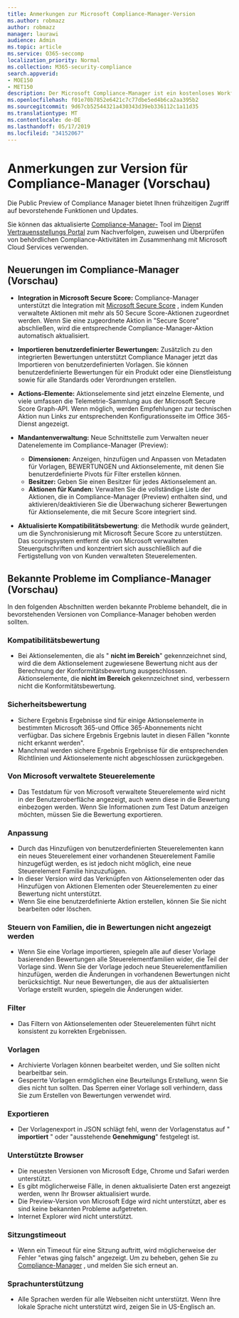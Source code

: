 ```yaml
---
title: Anmerkungen zur Microsoft Compliance-Manager-Version
ms.author: robmazz
author: robmazz
manager: laurawi
audience: Admin
ms.topic: article
ms.service: O365-seccomp
localization_priority: Normal
ms.collection: M365-security-compliance
search.appverid:
- MOE150
- MET150
description: Der Microsoft Compliance-Manager ist ein kostenloses Workflow basiertes Risiko Bewertungstool im Microsoft-Dienst Vertrauensstellungs Portal. Mit dem Compliance-Manager können Sie behördliche Compliance-Aktivitäten im Zusammenhang mit Microsoft Cloud Services nachverfolgen, zuweisen und überprüfen.
ms.openlocfilehash: f01e70b7852e6421c7c77dbe5ed4b6ca2aa395b2
ms.sourcegitcommit: 9d67cb52544321a430343d39eb336112c1a11d35
ms.translationtype: MT
ms.contentlocale: de-DE
ms.lasthandoff: 05/17/2019
ms.locfileid: "34152067"
---
```

# <a name="release-notes-for-compliance-manager-preview"></a>Anmerkungen zur Version für Compliance-Manager (Vorschau)

Die Public Preview of Compliance Manager bietet Ihnen frühzeitigen Zugriff auf bevorstehende Funktionen und Updates.

Sie können das aktualisierte [Compliance-Manager-](https://servicetrust.microsoft.com/ComplianceManager) Tool im [Dienst Vertrauensstellungs Portal](https://servicetrust.microsoft.com) zum Nachverfolgen, zuweisen und Überprüfen von behördlichen Compliance-Aktivitäten im Zusammenhang mit Microsoft Cloud Services verwenden.

## <a name="whats-new-in-compliance-manager-preview"></a>Neuerungen im Compliance-Manager (Vorschau)

- **Integration in Microsoft Secure Score:** Compliance-Manager unterstützt die Integration mit [Microsoft Secure Score](microsoft-secure-score.md) , indem Kunden verwaltete Aktionen mit mehr als 50 Secure Score-Aktionen zugeordnet werden. Wenn Sie eine zugeordnete Aktion in "Secure Score" abschließen, wird die entsprechende Compliance-Manager-Aktion automatisch aktualisiert.

- **Importieren benutzerdefinierter Bewertungen:** Zusätzlich zu den integrierten Bewertungen unterstützt Compliance Manager jetzt das Importieren von benutzerdefinierten Vorlagen. Sie können benutzerdefinierte Bewertungen für ein Produkt oder eine Dienstleistung sowie für alle Standards oder Verordnungen erstellen.

- **Actions-Elemente:** Aktionselemente sind jetzt einzelne Elemente, und viele umfassen die Telemetrie-Sammlung aus der Microsoft Secure Score Graph-API. Wenn möglich, werden Empfehlungen zur technischen Aktion nun Links zur entsprechenden Konfigurationsseite im Office 365-Dienst angezeigt.

- **Mandantenverwaltung:** Neue Schnittstelle zum Verwalten neuer Datenelemente im Compliance-Manager (Preview):
    - **Dimensionen:** Anzeigen, hinzufügen und Anpassen von Metadaten für Vorlagen, BEWERTUNGEN und Aktionselemente, mit denen Sie benutzerdefinierte Pivots für Filter erstellen können.
    - **Besitzer:** Geben Sie einen Besitzer für jedes Aktionselement an.
    - **Aktionen für Kunden:** Verwalten Sie die vollständige Liste der Aktionen, die in Compliance-Manager (Preview) enthalten sind, und aktivieren/deaktivieren Sie die Überwachung sicherer Bewertungen für Aktionselemente, die mit Secure Score integriert sind.

- **Aktualisierte Kompatibilitätsbewertung**: die Methodik wurde geändert, um die Synchronisierung mit Microsoft Secure Score zu unterstützen. Das scoringsystem entfernt die von Microsoft verwalteten Steuergutschriften und konzentriert sich ausschließlich auf die Fertigstellung von von Kunden verwalteten Steuerelementen.

## <a name="known-issues-in-compliance-manager-preview"></a>Bekannte Probleme im Compliance-Manager (Vorschau)

In den folgenden Abschnitten werden bekannte Probleme behandelt, die in bevorstehenden Versionen von Compliance-Manager behoben werden sollten.

### <a name="compliance-score"></a>Kompatibilitätsbewertung

- Bei Aktionselementen, die als " **nicht im Bereich**" gekennzeichnet sind, wird die dem Aktionselement zugewiesene Bewertung nicht aus der Berechnung der Konformitätsbewertung ausgeschlossen. Aktionselemente, die **nicht im Bereich** gekennzeichnet sind, verbessern nicht die Konformitätsbewertung.

### <a name="secure-score"></a>Sicherheitsbewertung

- Sichere Ergebnis Ergebnisse sind für einige Aktionselemente in bestimmten Microsoft 365-und Office 365-Abonnements nicht verfügbar. Das sichere Ergebnis Ergebnis lautet in diesen Fällen "konnte nicht erkannt werden".
- Manchmal werden sichere Ergebnis Ergebnisse für die entsprechenden Richtlinien und Aktionselemente nicht abgeschlossen zurückgegeben.

### <a name="microsoft-managed-controls"></a>Von Microsoft verwaltete Steuerelemente

- Das Testdatum für von Microsoft verwaltete Steuerelemente wird nicht in der Benutzeroberfläche angezeigt, auch wenn diese in die Bewertung einbezogen werden. Wenn Sie Informationen zum Test Datum anzeigen möchten, müssen Sie die Bewertung exportieren.

### <a name="customization"></a>Anpassung

- Durch das Hinzufügen von benutzerdefinierten Steuerelementen kann ein neues Steuerelement einer vorhandenen Steuerelement Familie hinzugefügt werden, es ist jedoch nicht möglich, eine neue Steuerelement Familie hinzuzufügen.
- In dieser Version wird das Verknüpfen von Aktionselementen oder das Hinzufügen von Aktionen Elementen oder Steuerelementen zu einer Bewertung nicht unterstützt.
- Wenn Sie eine benutzerdefinierte Aktion erstellen, können Sie Sie nicht bearbeiten oder löschen.

### <a name="control-families-not-shown-in-assessments"></a>Steuern von Familien, die in Bewertungen nicht angezeigt werden

- Wenn Sie eine Vorlage importieren, spiegeln alle auf dieser Vorlage basierenden Bewertungen alle Steuerelementfamilien wider, die Teil der Vorlage sind. Wenn Sie der Vorlage jedoch neue Steuerelementfamilien hinzufügen, werden die Änderungen in vorhandenen Bewertungen nicht berücksichtigt. Nur neue Bewertungen, die aus der aktualisierten Vorlage erstellt wurden, spiegeln die Änderungen wider.

### <a name="filters"></a>Filter

- Das Filtern von Aktionselementen oder Steuerelementen führt nicht konsistent zu korrekten Ergebnissen.

### <a name="templates"></a>Vorlagen

- Archivierte Vorlagen können bearbeitet werden, und Sie sollten nicht bearbeitbar sein.
- Gesperrte Vorlagen ermöglichen eine Beurteilungs Erstellung, wenn Sie dies nicht tun sollten. Das Sperren einer Vorlage soll verhindern, dass Sie zum Erstellen von Bewertungen verwendet wird.

### <a name="export"></a>Exportieren

- Der Vorlagenexport in JSON schlägt fehl, wenn der Vorlagenstatus auf " **importiert** " oder "ausstehende **Genehmigung**" festgelegt ist.

### <a name="supported-browsers"></a>Unterstützte Browser

- Die neuesten Versionen von Microsoft Edge, Chrome und Safari werden unterstützt.
- Es gibt möglicherweise Fälle, in denen aktualisierte Daten erst angezeigt werden, wenn Ihr Browser aktualisiert wurde.
- Die Preview-Version von Microsoft Edge wird nicht unterstützt, aber es sind keine bekannten Probleme aufgetreten.
- Internet Explorer wird nicht unterstützt.

### <a name="session-timeout"></a>Sitzungstimeout

- Wenn ein Timeout für eine Sitzung auftritt, wird möglicherweise der Fehler "etwas ging falsch" angezeigt. Um zu beheben, gehen Sie zu [Compliance-Manager](https://servicetrust.microsoft.com/ComplianceManager) , und melden Sie sich erneut an.
 
### <a name="language-support"></a>Sprachunterstützung

- Alle Sprachen werden für alle Webseiten nicht unterstützt. Wenn Ihre lokale Sprache nicht unterstützt wird, zeigen Sie in US-Englisch an.